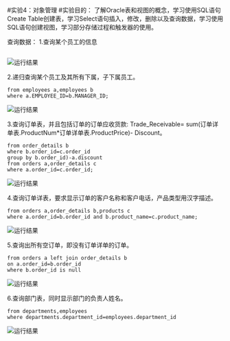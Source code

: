 
#实验4：对象管理
#实验目的：
了解Oracle表和视图的概念，学习使用SQL语句Create Table创建表，学习Select语句插入，修改，删除以及查询数据，学习使用SQL语句创建视图，学习部分存储过程和触发器的使用。

查询数据：
1.查询某个员工的信息

```select * from employees where employee_id=11;
```
![运行结果](https://github.com/liumengqi77/oracle/blob/master/test4/1.png)

2.递归查询某个员工及其所有下属，子下属员工。

```select a.*,b.Name AS "下属"
from employees a,employees b
where a.EMPLOYEE_ID=b.MANAGER_ID;
```
![运行结果](https://github.com/liumengqi77/oracle/blob/master/test4/2.png)

3.查询订单表，并且包括订单的订单应收货款: Trade_Receivable= sum(订单详单表.ProductNum*订单详单表.ProductPrice)- Discount。

```select a.*,(select sum(b.product_num*b.product_price)
from order_details b
where b.order_id=c.order_id
group by b.order_id)-a.discount 
from orders a,order_details c
where a.order_id=c.order_id;
```
![运行结果](https://github.com/liumengqi77/oracle/blob/master/test4/3.png)

4.查询订单详表，要求显示订单的客户名称和客户电话，产品类型用汉字描述。

```select a.customer_name,a.customer_tel,c.product_type as "产品名称"
from orders a,order_details b,products c
where a.order_id=b.order_id and b.product_name=c.product_name;
```
![运行结果](https://github.com/liumengqi77/oracle/blob/master/test4/4.png)

5.查询出所有空订单，即没有订单详单的订单。

```select a.*
from orders a left join order_details b
on a.order_id=b.order_id
where b.order_id is null
```
![运行结果](https://github.com/liumengqi77/oracle/blob/master/test4/5.png)

6.查询部门表，同时显示部门的负责人姓名。

```select departments.*,employees.name as "负责人"
from departments,employees
where departments.department_id=employees.department_id
```
![运行结果](https://github.com/liumengqi77/oracle/blob/master/test4/6.png)
